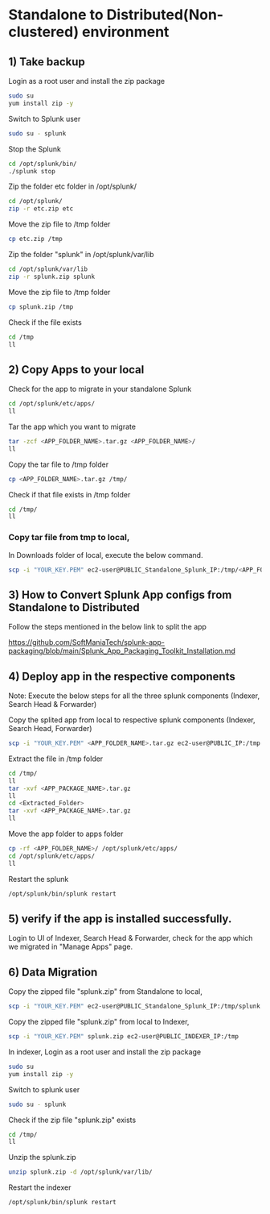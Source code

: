 # Standalone to Distributed(Non-clustered) environment
## 1) Take backup

Login as a root user and install the zip package
```bash
sudo su
yum install zip -y
```
Switch to Splunk user
```bash
sudo su - splunk
```
Stop the Splunk
```bash
cd /opt/splunk/bin/
./splunk stop
```
Zip the folder etc folder in /opt/splunk/
```bash
cd /opt/splunk/
zip -r etc.zip etc
```
Move the zip file to /tmp folder
```bash
cp etc.zip /tmp
```

Zip the folder "splunk" in /opt/splunk/var/lib
```bash
cd /opt/splunk/var/lib
zip -r splunk.zip splunk
```
Move the zip file to /tmp folder
```bash
cp splunk.zip /tmp
```
Check if the file exists
```bash
cd /tmp
ll
```
## 2) Copy Apps to your local
Check for the app to migrate in your standalone Splunk
```bash
cd /opt/splunk/etc/apps/
ll
```
Tar the app which you want to migrate
```bash
tar -zcf <APP_FOLDER_NAME>.tar.gz <APP_FOLDER_NAME>/
ll
```
Copy the tar file to /tmp folder
```bash
cp <APP_FOLDER_NAME>.tar.gz /tmp/
```
Check if that file exists in /tmp folder
```bash
cd /tmp/
ll
```
### Copy tar file from tmp to local,

In Downloads folder of local, execute the below command.
```bash
scp -i "YOUR_KEY.PEM" ec2-user@PUBLIC_Standalone_Splunk_IP:/tmp/<APP_FOLDER_NAME>.tar.gz .
```
## 3) How to Convert Splunk App configs from Standalone to Distributed

Follow the steps mentioned in the below link to split the app

https://github.com/SoftManiaTech/splunk-app-packaging/blob/main/Splunk_App_Packaging_Toolkit_Installation.md

## 4) Deploy app in the respective components

Note: Execute the below steps for all the three splunk components (Indexer, Search Head & Forwarder)

Copy the splited app from local to respective splunk components (Indexer, Search Head, Forwarder)
```bash
scp -i "YOUR_KEY.PEM" <APP_FOLDER_NAME>.tar.gz ec2-user@PUBLIC_IP:/tmp
```
Extract the file in /tmp folder
```bash
cd /tmp/
ll
tar -xvf <APP_PACKAGE_NAME>.tar.gz
ll
cd <Extracted_Folder>
tar -xvf <APP_PACKAGE_NAME>.tar.gz
ll
```
Move the app folder to apps folder
```bash
cp -rf <APP_FOLDER_NAME>/ /opt/splunk/etc/apps/
cd /opt/splunk/etc/apps/
ll
```
Restart the splunk
```bash
/opt/splunk/bin/splunk restart
```
## 5) verify if the app is installed successfully.

Login to UI of Indexer, Search Head & Forwarder, check for the app which we migrated in "Manage Apps" page. 

## 6) Data Migration

Copy the zipped file "splunk.zip" from Standalone to local,
```bash
scp -i "YOUR_KEY.PEM" ec2-user@PUBLIC_Standalone_Splunk_IP:/tmp/splunk.zip .
```
Copy the zipped file "splunk.zip" from local to Indexer,
```bash
scp -i "YOUR_KEY.PEM" splunk.zip ec2-user@PUBLIC_INDEXER_IP:/tmp
```
In indexer,
Login as a root user and install the zip package

```bash
sudo su
yum install zip -y
```

Switch to splunk user
```bash
sudo su - splunk
```

Check if the zip file "splunk.zip" exists
```bash
cd /tmp/
ll
```

Unzip the splunk.zip
```bash
unzip splunk.zip -d /opt/splunk/var/lib/
```
Restart the indexer
```bash
/opt/splunk/bin/splunk restart
```
